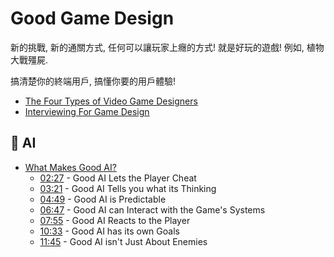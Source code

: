 # Good Game Design

新的挑戰, 新的通關方式, 任何可以讓玩家上癮的方式! 就是好玩的遊戲!
例如, 植物大戰殭屍.

搞清楚你的終端用戶, 搞懂你要的用戶體驗!

- [The Four Types of Video Game Designers](https://www.youtube.com/watch?v=suhANDk1h40&ab_channel=ExtraHistory)
- [Interviewing For Game Design](https://www.youtube.com/watch?v=uUQKbowVsIE&ab_channel=GDC)

## 🤖 AI

- [What Makes Good AI?](https://www.youtube.com/watch?v=9bbhJi0NBkk&ab_channel=GameMaker%27sToolkit)
  - [02:27](https://www.youtube.com/watch?v=9bbhJi0NBkk&t=147s) - Good AI Lets the Player Cheat
  - [03:21](https://www.youtube.com/watch?v=9bbhJi0NBkk&t=201s) - Good AI Tells you what its Thinking
  - [04:49](https://www.youtube.com/watch?v=9bbhJi0NBkk&t=289s) - Good AI is Predictable
  - [06:47](https://www.youtube.com/watch?v=9bbhJi0NBkk&t=407s) - Good AI can Interact with the Game's Systems
  - [07:55](https://www.youtube.com/watch?v=9bbhJi0NBkk&t=475s) - Good AI Reacts to the Player
  - [10:33](https://www.youtube.com/watch?v=9bbhJi0NBkk&t=633s) - Good AI has its own Goals
  - [11:45](https://www.youtube.com/watch?v=9bbhJi0NBkk&t=705s) - Good AI isn't Just About Enemies
